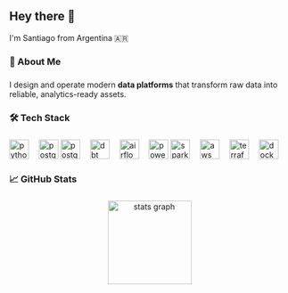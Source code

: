 <h2 align="left">Hey there 👋</h2>

<p align="left">I'm Santiago from Argentina 🇦🇷</p>

###

<h3 align="left">💫 About Me</h3>

###

<p align="left">
I design and operate modern <b>data platforms</b> that transform raw data into reliable, analytics-ready assets.<br>

###

<h3 align="left">🛠 Tech Stack</h3>

###

<div align="left">

  <img src="https://cdn.jsdelivr.net/gh/devicons/devicon/icons/python/python-original.svg" height="35" alt="python logo" />
  <img width="10" />
  <img src="https://cdn.jsdelivr.net/gh/devicons/devicon/icons/postgresql/postgresql-original.svg" height="35" alt="postgresql logo" />
  <img src="https://icon.icepanel.io/AWS/svg/Analytics/Redshift.svg" height="35" alt="postgresql logo" />
  <img width="10" />
  <img src="https://logo.svgcdn.com/logos/dbt-icon.png" height="35" alt="dbt logo" />
  <img width="10" />
  <img src="https://cdn.jsdelivr.net/gh/devicons/devicon/icons/apacheairflow/apacheairflow-original.svg" height="35" alt="airflow logo" />
  <img width="10" />
  <img src="https://logo.svgcdn.com/logos/microsoft-power-bi.png" height="35" alt="powerbi logo" />
  <img src="https://cdn.jsdelivr.net/gh/devicons/devicon/icons/apachespark/apachespark-original.svg" height="35" alt="spark logo" />
  <img width="10" />
  <img src="https://cdn.icon-icons.com/icons2/2699/PNG/512/amazon_aws_logo_icon_168666.png" height="35" alt="aws logo" />
  <img width="10" />
  <img src="https://cdn.jsdelivr.net/gh/devicons/devicon/icons/terraform/terraform-original.svg" height="35" alt="terraform logo" />
  <img width="10" />
  <img src="https://cdn.jsdelivr.net/gh/devicons/devicon/icons/docker/docker-original.svg" height="35" alt="docker logo" />
  <img width="10" />
</div>

###

<h3 align="left">📈 GitHub Stats</h3>

###

<div align="center">
  <img src="https://github-readme-stats.vercel.app/api?username=santieb&hide_title=false&hide_rank=false&show_icons=true&include_all_commits=true&count_private=true&disable_animations=false&theme=dracula&locale=en&hide_border=false&order=1" height="150" alt="stats graph"  /></div>
